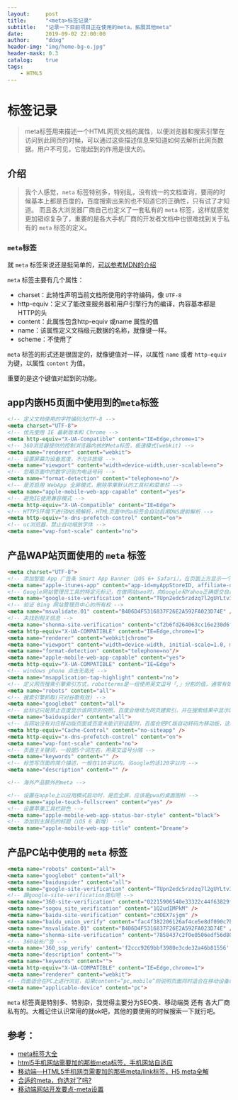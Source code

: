 ```yaml
---
layout:     post
title:      "<meta>标签记录"
subtitle:   "记录一下目前项目正在使用的meta，拓展其他meta"
date:       2019-09-02 22:00:00
author:     "ddxg"
header-img: "img/home-bg-o.jpg"
header-mask: 0.3
catalog:    true
tags:
    - HTML5
---
```


# <meta>标签记录

> meta标签用来描述一个HTML网页文档的属性，以便浏览器和搜索引擎在访问到此网页的时候，可以通过这些描述信息来知道如何去解析此网页数据。用户不可见，它能起到的作用是很大的。

## 介绍

> 我个人感觉，`meta` 标签特别多，特别乱，没有统一的文档查询，要用的时候基本上都是百度的，百度搜索出来的也不知道它的正确性，只有试了才知道。
> 而且各大浏览器厂商自己也定义了一套私有的 `meta` 标签，这样就感觉更加错综复杂了，重要的是各大手机厂商的开发者文档中也很难找到关于私有的 `meta` 标签的定义。

### `meta`标签

就 `meta` 标签来说还是挺简单的，[可以参考MDN的介绍](https://developer.mozilla.org/zh-CN/docs/Web/HTML/Element/meta)

`meta` 标签主要有几个属性：
- charset：此特性声明当前文档所使用的字符编码，像 `UTF-8`
- http-equiv：定义了能改变服务器和用户引擎行为的编译，内容基本都是HTTP的头
- content：此属性包含http-equiv 或name 属性的值
- name：该属性定义文档级元数据的名称，就像键一样。
- scheme：不使用了

`meta` 标签的形式还是很固定的，就像键值对一样，以属性 `name` 或者 `http-equiv` 为键，以属性 `content` 为值。

重要的是这个键值对起到的功能。

## app内嵌H5页面中使用到的`meta`标签

``` html
<!-- 定义文档使用的字符编码为UTF-8 -->
<meta charset="UTF-8">
<!-- 优先使用 IE 最新版本和 Chrome -->
<meta http-equiv="X-UA-Compatible" content="IE=Edge,chrome=1">
<!-- 360浏览器提供的控制浏览器内核的Meta标签，极速模式(webkit) -->
<meta name="renderer" content="webkit">
<!-- 设置屏幕为设备宽度，不允许放缩 -->
<meta name="viewport" content="width=device-width,user-scalable=no">
<!-- 忽略页面中的数字识别为电话号码 -->
<meta name="format-detection" content="telephone=no"/>
<!-- 是否启用 WebApp 全屏模式，删除苹果默认的工具栏和菜单栏 -->
<meta name="apple-mobile-web-app-capable" content="yes">
<!-- 避免IE使用兼容模式 -->
<meta http-equiv="X-UA-Compatible" content="IE=Edge">
<!-- HTTPS环境下进行DNS预解析，HTML页面中的a标签会自动启用DNS提前解析 -->
<meta http-equiv="x-dns-prefetch-control" content="on">
<!-- uc浏览器，禁止自动缩放字体 -->
<meta name="wap-font-scale" content="no">
```

## 产品WAP站页面使用的 `meta` 标签

``` html
<meta charset="UTF-8">
<!-- 添加智能 App 广告条 Smart App Banner（iOS 6+ Safari），在页面上方显示一个下载banner，引导用户下载app -->
<meta name="apple-itunes-app" content="app-id=myAppStoreID, affiliate-data=myAffiliateData, app-argument=myURL" />
<!-- Google网站管理员工具的特定元标记，在做网站seo时，向Google和Yahoo正确提交自己的网站sitemap，对网站的网页收录是大有好处的，这是一种简单而实用的网站SEO方法 -->
<meta name="google-site-verification" content="TUpn2edc5rzdzq7l2gUYLtv32pJnRexIjUhRVW5UgyE" />
<!-- 验证 Bing 网站管理员中心的所有权 -->
<meta name="msvalidate.01" content="B406D4F5316837F26E2A592FA023D74E" />
<!-- 未找到相关信息 -->
<meta name="shenma-site-verification" content="cf2b6fd264063cc16e230d6fc5f4e311_1493791751">
<meta http-equiv="X-UA-COMPATIBLE" content="IE=Edge,chrome=1">
<meta name="renderer" content="webkit|chrome">
<meta name="viewport" content="width=device-width, initial-scale=1.0, maximum-scale=1.0, minimum-scale=1.0, user-scalable=0">
<meta name="format-detection" content="telephone=no"/>
<meta name="apple-mobile-web-app-capable" content="yes">
<meta http-equiv="X-UA-COMPATIBLE" content="IE=Edge">
<!-- windows phone 点击无高光 -->
<meta name="msapplication-tap-highlight" content="no">
<!-- 定义网页搜索引擎索引方式，robotterms是一组使用英文逗号「,」分割的值，通常有如下几种取值：none，noindex，nofollow，all，index和follow。 -->
<meta name="robots" content="all">
<!-- 搜索引擎抓取(只对谷歌有效) -->
<meta name="googlebot" content="all">
<!-- 此标记只是禁止百度显示该网页的快照，百度会继续为网页建索引，并在搜索结果中显示网页摘要 -->
<meta name="baiduspider" content="all">
<!-- 当网站没有对应移动版页面或百度未能识别适配时，百度会把PC版自动转码为移动版，这样就会损失一些广告收入，需要在页面中添加如下代码禁止百度转码 -->
<meta http-equiv="Cache-Control" content="no-siteapp" />
<meta http-equiv="x-dns-prefetch-control" content="on">
<meta name="wap-font-scale" content="no">
<!-- 页面主关键词，一般是5个词左右，用英文逗号分隔 -->
<meta name="keywords" content="" />
<!-- 标签写页面的简介描述，一般在110字以内。（Google的话120字以内 -->
<meta name="description" content="" />

<!-- 海外产品额外的meta -->

<!-- 设置在apple上以应用模式启动时，是否全屏，应该是pwa的桌面图标 -->
<meta name="apple-touch-fullscreen" content="yes" />
<!-- 设置苹果工具栏颜色 -->
<meta name="apple-mobile-web-app-status-bar-style" content="black">
<!-- 添加到主屏后的标题（iOS 6 新增） -->
<meta name="apple-mobile-web-app-title" content="Dreame">
```

## 产品PC站中使用的 `meta` 标签

``` html
<meta name="robots" content="all">
<meta name="googlebot" content="all">
<meta name="baiduspider" content="all">
<meta name="google-site-verification" content="TUpn2edc5rzdzq7l2gUYLtv32pJnRexIjUhRVW5UgyE" />
<!-- 跟google-site-verification类似吧 -->
<meta name="360-site-verification" content="02215906540e33322c44f63829fa7783" />
<meta name="sogou_site_verification" content="1Q2udIMPkM" />
<meta name="baidu-site-verification" content="c3OEX7sjgm" />
<meta name="baidu_union_verify" content="fac4f382206126af4ce5e8df090c7b83">
<meta name="msvalidate.01" content="B406D4F5316837F26E2A592FA023D74E" />
<meta name="shenma-site-verification" content="7858437c2f0e0506edf56d8051b505de_1493962254"/>
<!-- 360站长广告 -->
<meta name='360_ssp_verify' content='f2ccc9269bbf3980e3cde32a46b81556' />
<meta name="description" content="">
<meta name="keywords" content="">
<meta http-equiv="X-UA-COMPATIBLE" content="IE=Edge,chrome=1">
<meta name="renderer" content="webkit">
<!--页面适合在PC上进行浏览，如果content=“pc,mobile”则说明页面同时适合在移动设备和PC上进行浏览-->
<meta name="applicable-device" content="pc">
```

`meta` 标签真是特别多、特别杂，我觉得主要分为SEO类、移动端类 还有 各大厂商私有的。大概记住认识常用的就ok吧，其他的要使用的时候搜索一下就行吧。

## 参考：
- [meta标签大全](https://blog.csdn.net/weixin_44198965/article/details/89641672)
- [html5手机网站需要加的那些meta标签，手机网站自适应](https://blog.csdn.net/fxp850899969/article/details/77119860)
- [移动端—HTML5手机网页需要加的那些meta/link标签，H5 meta全解](https://blog.csdn.net/plm15987/article/details/61650548)
- [合适的meta，你选对了吗?](https://juejin.im/post/5c08bb31518825371057fcd0)
- [移动端网站开发要点-meta设置](https://juejin.im/post/5ce53ce5e51d4510774a87c0)
